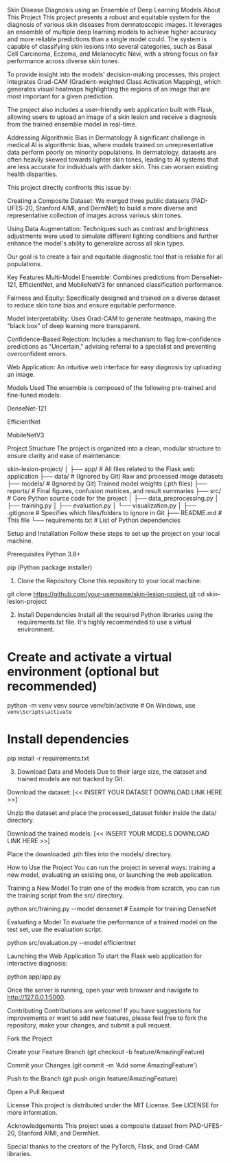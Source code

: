 Skin Disease Diagnosis using an Ensemble of Deep Learning Models
About This Project
This project presents a robust and equitable system for the diagnosis of various skin diseases from dermatoscopic images. It leverages an ensemble of multiple deep learning models to achieve higher accuracy and more reliable predictions than a single model could. The system is capable of classifying skin lesions into several categories, such as Basal Cell Carcinoma, Eczema, and Melanocytic Nevi, with a strong focus on fair performance across diverse skin tones.

To provide insight into the models' decision-making processes, this project integrates Grad-CAM (Gradient-weighted Class Activation Mapping), which generates visual heatmaps highlighting the regions of an image that are most important for a given prediction.

The project also includes a user-friendly web application built with Flask, allowing users to upload an image of a skin lesion and receive a diagnosis from the trained ensemble model in real-time.

Addressing Algorithmic Bias in Dermatology
A significant challenge in medical AI is algorithmic bias, where models trained on unrepresentative data perform poorly on minority populations. In dermatology, datasets are often heavily skewed towards lighter skin tones, leading to AI systems that are less accurate for individuals with darker skin. This can worsen existing health disparities.

This project directly confronts this issue by:

Creating a Composite Dataset: We merged three public datasets (PAD-UFES-20, Stanford AIMI, and DermNet) to build a more diverse and representative collection of images across various skin tones.

Using Data Augmentation: Techniques such as contrast and brightness adjustments were used to simulate different lighting conditions and further enhance the model's ability to generalize across all skin types.

Our goal is to create a fair and equitable diagnostic tool that is reliable for all populations.

Key Features
Multi-Model Ensemble: Combines predictions from DenseNet-121, EfficientNet, and MobileNetV3 for enhanced classification performance.

Fairness and Equity: Specifically designed and trained on a diverse dataset to reduce skin tone bias and ensure equitable performance.

Model Interpretability: Uses Grad-CAM to generate heatmaps, making the "black box" of deep learning more transparent.

Confidence-Based Rejection: Includes a mechanism to flag low-confidence predictions as "Uncertain," advising referral to a specialist and preventing overconfident errors.

Web Application: An intuitive web interface for easy diagnosis by uploading an image.

Models Used
The ensemble is composed of the following pre-trained and fine-tuned models:

DenseNet-121

EfficientNet

MobileNetV3

Project Structure
The project is organized into a clean, modular structure to ensure clarity and ease of maintenance:

skin-lesion-project/
│
├── app/              # All files related to the Flask web application
├── data/             # (Ignored by Git) Raw and processed image datasets
├── models/           # (Ignored by Git) Trained model weights (.pth files)
├── reports/          # Final figures, confusion matrices, and result summaries
├── src/              # Core Python source code for the project
│   ├── data_preprocessing.py
│   ├── training.py
│   ├── evaluation.py
│   └── visualization.py
│
├── .gitignore        # Specifies which files/folders to ignore in Git
├── README.md         # This file
└── requirements.txt  # List of Python dependencies

Setup and Installation
Follow these steps to set up the project on your local machine.

Prerequisites
Python 3.8+

pip (Python package installer)

1. Clone the Repository
Clone this repository to your local machine:

git clone https://github.com/your-username/skin-lesion-project.git
cd skin-lesion-project

2. Install Dependencies
Install all the required Python libraries using the requirements.txt file. It's highly recommended to use a virtual environment.

# Create and activate a virtual environment (optional but recommended)
python -m venv venv
source venv/bin/activate  # On Windows, use `venv\Scripts\activate`

# Install dependencies
pip install -r requirements.txt

3. Download Data and Models
Due to their large size, the dataset and trained models are not tracked by Git.

Download the dataset: [<< INSERT YOUR DATASET DOWNLOAD LINK HERE >>]

Unzip the dataset and place the processed_dataset folder inside the data/ directory.

Download the trained models: [<< INSERT YOUR MODELS DOWNLOAD LINK HERE >>]

Place the downloaded .pth files into the models/ directory.

How to Use the Project
You can run the project in several ways: training a new model, evaluating an existing one, or launching the web application.

Training a New Model
To train one of the models from scratch, you can run the training script from the src/ directory.

python src/training.py --model densenet  # Example for training DenseNet

Evaluating a Model
To evaluate the performance of a trained model on the test set, use the evaluation script.

python src/evaluation.py --model efficientnet

Launching the Web Application
To start the Flask web application for interactive diagnosis:

python app/app.py

Once the server is running, open your web browser and navigate to http://127.0.0.1:5000.

Contributing
Contributions are welcome! If you have suggestions for improvements or want to add new features, please feel free to fork the repository, make your changes, and submit a pull request.

Fork the Project

Create your Feature Branch (git checkout -b feature/AmazingFeature)

Commit your Changes (git commit -m 'Add some AmazingFeature')

Push to the Branch (git push origin feature/AmazingFeature)

Open a Pull Request

License
This project is distributed under the MIT License. See LICENSE for more information.

Acknowledgements
This project uses a composite dataset from PAD-UFES-20, Stanford AIMI, and DermNet.

Special thanks to the creators of the PyTorch, Flask, and Grad-CAM libraries.